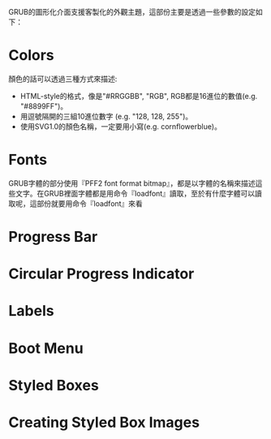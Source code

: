 GRUB的圖形化介面支援客製化的外觀主題，這部份主要是透過一些參數的設定如下：

# Colors
顏色的話可以透過三種方式來描述:

- HTML-style的格式，像是"#RRGGBB", "RGB", RGB都是16進位的數值(e.g. "#8899FF")。
- 用逗號隔開的三組10進位數字 (e.g. "128, 128, 255")。
- 使用SVG1.0的顏色名稱，一定要用小寫(e.g. cornflowerblue)。

# Fonts
GRUB字體的部分使用『PFF2 font format bitmap』，都是以字體的名稱來描述這些文字。在GRUB裡面字體都是用命令『loadfont』讀取，至於有什麼字體可以讀取呢，這部份就要用命令『loadfont』來看

# Progress Bar

# Circular Progress Indicator

# Labels

# Boot Menu

# Styled Boxes

# Creating Styled Box Images

